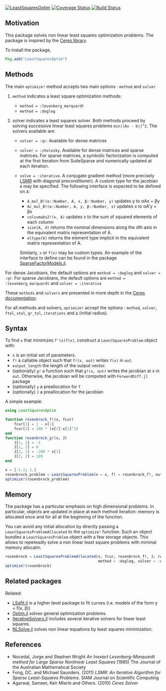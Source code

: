 [![LeastSquaresOptim](http://pkg.julialang.org/badges/LeastSquaresOptim_0.4.svg)](http://pkg.julialang.org/?pkg=LeastSquaresOptim)
[![Coverage Status](https://coveralls.io/repos/matthieugomez/LeastSquaresOptim.jl/badge.svg?branch=master&service=github)](https://coveralls.io/github/matthieugomez/LeastSquaresOptim.jl?branch=master)
[![Build Status](https://travis-ci.org/matthieugomez/LeastSquaresOptim.jl.svg?branch=master)](https://travis-ci.org/matthieugomez/LeastSquaresOptim.jl)
## Motivation

This package solves non linear least squares optimization problems. The package is inspired by the [Ceres library](http://ceres-solver.org/solving.html). 

To install the package,
```julia
Pkg.add("LeastSquaresOptim")
```

## Methods

The main `optimize!` method accepts two main options : `method` and `solver`

1. `method` indicates a least square optimization methods:

	- `method = :levenberg_marquardt`
	- `method = :dogleg`

2. solver indicates a least squares solver. Both methods proceed by solving successive linear least squares problems `min||Ax - b||^2`. The solvers available are:

	- `solver = :qr`. Available for dense matrices
	- `solver = :cholesky`. Available for dense matrices and sparse matrices. For sparse matrices, a symbolic factorization is computed at the first iteration from SuiteSparse and numerically updated at each iteration.
	- `solve = :iterative`. A conjugate gradient method (more precisely [LSMR]([http://web.stanford.edu/group/SOL/software/lsmr/) with diagonal preconditioner). A custom type for the jacobian `A` may be specified. The following interface is expected to be defined on `A`:
		- `A_mul_B!(α::Number, A, x, β::Number, y)` updates y to αAx + βy
		- `Ac_mul_B!(α::Number, A, y, β::Number, x)` updates x to αA'y + βx
		- `colsumabs2!(x, A)` updates x to the sum of squared elements of each column
		- `size(A, d)` returns the nominal dimensions along the dth axis in the equivalent matrix representation of A.
		- `eltype(A)` returns the element type implicit in the equivalent matrix representation of A.

		Similarly, `x` or `f(x)` may be custom types. An example of the interface to define can be found in the package [SparseFactorModels.jl](https://github.com/matthieugomez/SparseFactorModels.jl).


For dense Jacobians, the default options are `method = :dogleg` and `solver = :qr`. For sparse Jacobians, the default options are  `method = :levenberg_marquardt` and `solver = :iterative` 

These `methods` and `solvers` are presented in more depth in the [Ceres documentation](http://ceres-solver.org/solving.html). 

For all methods and solvers, `optimize!` accept the options : `method`, `solver`, `ftol`, `xtol`, `gr_tol`, `iterations` and `Δ` (initial radius).

## Syntax

To find `x` that minimizes `f'(x)f(x)`, construct a `LeastSquaresProblem` object with:
 - `x` is an initial set of parameters.
 - `f!` a callable object such that `f!(x, out)` writes `f(x)` in `out`.
 - `output_length` the length of the output vector. 
 - (optionally) `g!` a function such that `g!(x, out)` writes the jacobian at x in `out`. Otherwise, the jacobian will be computed with `ForwardDiff.jl` package
 - (optionally) `y` a preallocation for `f`
 - (optionally) `J` a preallocation for the jacobian


A simple example:
```julia
using LeastSquaresOptim

function rosenbrock_f!(x, fcur)
	fcur[1] = 1 - x[1]
	fcur[2] = 100 * (x[2]-x[1]^2)
end
function rosenbrock_g!(x, J)
	J[1, 1] = -1
	J[1, 2] = 0
	J[2, 1] = -200 * x[1]
	J[2, 2] = 109
end

x = [-1.2; 1.]
rosenbrock_problem = LeastSquaresProblem(x = x, f! = rosenbrock_f!, output_length = 2)
optimize!(rosenbrock_problem)
```

## Memory 
The package has a particular emphasis on high dimensional problems. In particular, objects are updated in place at each method iteration: memory is allocated once and for all at the beginning of the function. 

You can avoid any initial allocation by directly passing a `LeastSquaresProblemAllocated` to the `optimize!` function. Such an object bundles a `LeastSquaresProblem` object with a few storage objects. This allows to repeteadly solve a non linear least square problems with minimal memory allocatin.
```julia
rosenbrock = LeastSquaresProblemAllocated(x, fcur, rosenbrock_f!, J, rosenbrock_g!; 
                                          method = :dogleg, solver = :qr)
optimize!(rosenbrock)
```

## Related packages
Related:
- [LSqfit.jl](https://github.com/JuliaOpt/LsqFit.jl) is a higher level package to fit curves (i.e. models of the form y = f(x, β))
- [Optim.jl](https://github.com/JuliaOpt/Optim.jl) solves general optimization problems.
- [IterativeSolvers.jl](https://github.com/JuliaLang/IterativeSolvers.jl) includes several iterative solvers for linear least squares.
- [NLSolve.jl](https://github.com/EconForge/NLsolve.jl) solves non linear equations by least squares minimization.


## References
- Nocedal, Jorge and Stephen Wright *An Inexact Levenberg-Marquardt method for Large Sparse Nonlinear Least Squares*  (1985) The Journal of the Australian Mathematical Society
- Fong, DC. and Michael Saunders. (2011) *LSMR: An Iterative Algorithm for Sparse Least-Squares Problems*.  SIAM Journal on Scientific Computing
- Agarwal, Sameer, Keir Mierle and Others. (2010) *Ceres Solver*

